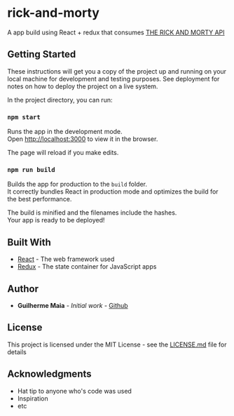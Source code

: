 # rick-and-morty

A app build using React + redux that consumes [THE RICK AND MORTY API](https://rickandmortyapi.com/documentation/)

## Getting Started

These instructions will get you a copy of the project up and running on your local machine for development and testing purposes. See deployment for notes on how to deploy the project on a live system.

In the project directory, you can run:

### `npm start`

Runs the app in the development mode.<br>
Open [http://localhost:3000](http://localhost:3000) to view it in the browser.

The page will reload if you make edits.<br>

### `npm run build`

Builds the app for production to the `build` folder.<br>
It correctly bundles React in production mode and optimizes the build for the best performance.

The build is minified and the filenames include the hashes.<br>
Your app is ready to be deployed!

## Built With

* [React](https://reactjs.org/) - The web framework used
* [Redux](https://redux.js.org/) - The state container for JavaScript apps

## Author

* **Guilherme Maia** - _Initial work_ - [Github](https://github.com/luisguilhermemaia)

## License

This project is licensed under the MIT License - see the [LICENSE.md](LICENSE.md) file for details

## Acknowledgments

* Hat tip to anyone who's code was used
* Inspiration
* etc
